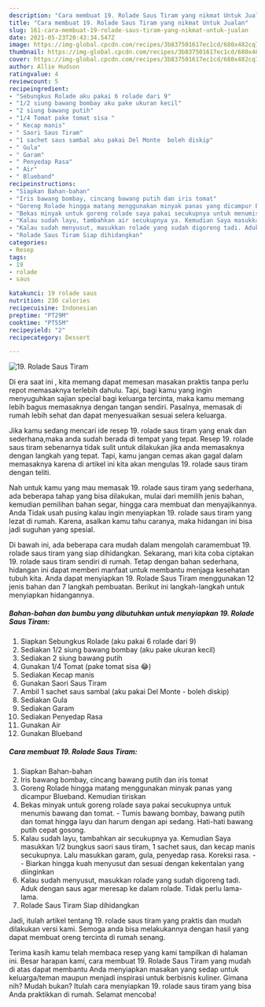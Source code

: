 ```yaml
---
description: "Cara membuat 19. Rolade Saus Tiram yang nikmat Untuk Jualan"
title: "Cara membuat 19. Rolade Saus Tiram yang nikmat Untuk Jualan"
slug: 161-cara-membuat-19-rolade-saus-tiram-yang-nikmat-untuk-jualan
date: 2021-05-23T20:43:34.547Z
image: https://img-global.cpcdn.com/recipes/3b837501617ec1cd/680x482cq70/19-rolade-saus-tiram-foto-resep-utama.jpg
thumbnail: https://img-global.cpcdn.com/recipes/3b837501617ec1cd/680x482cq70/19-rolade-saus-tiram-foto-resep-utama.jpg
cover: https://img-global.cpcdn.com/recipes/3b837501617ec1cd/680x482cq70/19-rolade-saus-tiram-foto-resep-utama.jpg
author: Allie Hudson
ratingvalue: 4
reviewcount: 5
recipeingredient:
- "Sebungkus Rolade aku pakai 6 rolade dari 9"
- "1/2 siung bawang bombay aku pake ukuran kecil"
- "2 siung bawang putih"
- "1/4 Tomat pake tomat sisa "
- " Kecap manis"
- " Saori Saus Tiram"
- "1 sachet saus sambal aku pakai Del Monte  boleh diskip"
- " Gula"
- " Garam"
- " Penyedap Rasa"
- " Air"
- " Blueband"
recipeinstructions:
- "Siapkan Bahan-bahan"
- "Iris bawang bombay, cincang bawang putih dan iris tomat"
- "Goreng Rolade hingga matang menggunakan minyak panas yang dicampur Blueband. Kemudian tiriskan"
- "Bekas minyak untuk goreng rolade saya pakai secukupnya untuk menumis bawang dan tomat. Tumis bawang bombay, bawang putih dan tomat hingga layu dan harum dengan api sedang. Hati-hati bawang putih cepat gosong."
- "Kalau sudah layu, tambahkan air secukupnya ya. Kemudian Saya masukkan 1/2 bungkus saori saus tiram, 1 sachet saus, dan kecap manis secukupnya. Lalu masukkan garam, gula, penyedap rasa. Koreksi rasa.   Biarkan hingga kuah menyusut dan sesuai dengan kekentalan yang diinginkan"
- "Kalau sudah menyusut, masukkan rolade yang sudah digoreng tadi. Aduk dengan saus agar meresap ke dalam rolade. Tidak perlu lama-lama."
- "Rolade Saus Tiram Siap dihidangkan"
categories:
- Resep
tags:
- 19
- rolade
- saus

katakunci: 19 rolade saus 
nutrition: 230 calories
recipecuisine: Indonesian
preptime: "PT29M"
cooktime: "PT55M"
recipeyield: "2"
recipecategory: Dessert

---
```



![19. Rolade Saus Tiram](https://img-global.cpcdn.com/recipes/3b837501617ec1cd/680x482cq70/19-rolade-saus-tiram-foto-resep-utama.jpg)

Di era  saat ini , kita memang dapat memesan masakan praktis tanpa perlu repot memasaknya terlebih dahulu. Tapi, bagi kamu yang ingin menyuguhkan sajian special bagi keluarga tercinta, maka kamu memang lebih bagus memasaknya dengan tangan sendiri. Pasalnya, memasak di rumah lebih sehat dan dapat menyesuaikan sesuai selera keluarga.

Jika kamu sedang mencari ide resep 19. rolade saus tiram yang enak dan sederhana,maka anda sudah berada di tempat yang tepat. Resep 19. rolade saus tiram  sebenarnya tidak sulit untuk dilakukan jika anda memasaknya dengan langkah yang tepat. Tapi, kamu jangan cemas akan gagal dalam memasaknya 
karena di artikel ini kita akan mengulas 19. rolade saus tiram dengan teliti.  



Nah untuk kamu yang mau memasak 19. rolade saus tiram yang sederhana, ada beberapa tahap yang bisa dilakukan, mulai dari memilih jenis bahan, kemudian pemilihan bahan segar, hingga cara membuat dan menyajikannya. Anda Tidak usah pusing kalau ingin menyiapkan 19. rolade saus tiram yang lezat di rumah. Karena, asalkan kamu  tahu caranya, maka hidangan ini bisa jadi suguhan yang spesial.

Di bawah ini, ada beberapa cara mudah dalam mengolah caramembuat 19. rolade saus tiram yang siap dihidangkan. Sekarang, mari kita coba ciptakan 19. rolade saus tiram sendiri di rumah. Tetap dengan bahan sederhana, hidangan ini dapat memberi manfaat untuk membantu menjaga kesehatan tubuh kita. Anda dapat menyiapkan 19. Rolade Saus Tiram menggunakan 12 jenis bahan dan 7 langkah pembuatan. Berikut ini langkah-langkah untuk menyiapkan hidangannya.

<!--inarticleads1-->

##### Bahan-bahan dan bumbu yang dibutuhkan untuk menyiapkan 19. Rolade Saus Tiram:

1. Siapkan Sebungkus Rolade (aku pakai 6 rolade dari 9)
1. Sediakan 1/2 siung bawang bombay (aku pake ukuran kecil)
1. Sediakan 2 siung bawang putih
1. Gunakan 1/4 Tomat (pake tomat sisa 😂)
1. Sediakan  Kecap manis
1. Gunakan  Saori Saus Tiram
1. Ambil 1 sachet saus sambal (aku pakai Del Monte - boleh diskip)
1. Sediakan  Gula
1. Sediakan  Garam
1. Sediakan  Penyedap Rasa
1. Gunakan  Air
1. Gunakan  Blueband




<!--inarticleads2-->

##### Cara membuat 19. Rolade Saus Tiram:

1. Siapkan Bahan-bahan
1. Iris bawang bombay, cincang bawang putih dan iris tomat
1. Goreng Rolade hingga matang menggunakan minyak panas yang dicampur Blueband. Kemudian tiriskan
1. Bekas minyak untuk goreng rolade saya pakai secukupnya untuk menumis bawang dan tomat. - Tumis bawang bombay, bawang putih dan tomat hingga layu dan harum dengan api sedang. Hati-hati bawang putih cepat gosong.
1. Kalau sudah layu, tambahkan air secukupnya ya. Kemudian Saya masukkan 1/2 bungkus saori saus tiram, 1 sachet saus, dan kecap manis secukupnya. Lalu masukkan garam, gula, penyedap rasa. Koreksi rasa.  -  - Biarkan hingga kuah menyusut dan sesuai dengan kekentalan yang diinginkan
1. Kalau sudah menyusut, masukkan rolade yang sudah digoreng tadi. Aduk dengan saus agar meresap ke dalam rolade. Tidak perlu lama-lama.
1. Rolade Saus Tiram Siap dihidangkan




Jadi, itulah artikel tentang  19. rolade saus tiram  yang praktis dan mudah dilakukan versi kami. Semoga anda bisa melakukannya dengan hasil yang dapat membuat oreng tercinta di rumah senang. 

Terima kasih kamu telah membaca resep yang kami tampilkan di halaman ini. Besar harapan kami, cara membuat  19. Rolade Saus Tiram yang mudah di atas dapat membantu Anda menyiapkan masakan yang sedap untuk keluarga/teman maupun menjadi inspirasi untuk berbisnis kuliner. Gimana nih? Mudah bukan? Itulah cara menyiapkan 19. rolade saus tiram yang bisa Anda praktikkan di rumah. Selamat mencoba!

